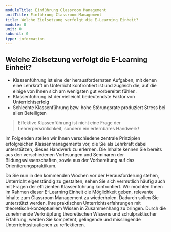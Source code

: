 ```yaml
---
moduleTitle: Einführung Classroom Management
unitTitle: Einführung Classroom Management
title: Welche Zielsetzung verfolgt die E-Learning Einheit?
module: 0
unit: 0
subunit: 0
type: information
---
```


## Welche Zielsetzung verfolgt die E-Learning Einheit?

* Klassenführung ist eine der herausfordernsten Aufgaben, mit denen eine Lehrkraft im Unterricht konfrontiert ist und zugleich die, auf die einige von Ihnen sich am wenigsten gut vorbereitet fühlen. 
* Klassenführung ist der vielleicht bedeutendste Faktor von Unterrichtserfolg
* Schlechte Klassenführung bzw. hohe Störungsrate produziert Stress bei allen Beteiligten 

> Effektive Klassenführung ist nicht eine Frage der Lehrerpersönlichkeit, sondern ein erlernbares Handwerk! 


Im Folgenden stellen wir Ihnen verschiedene zentrale Prinzipien erfolgreichen Klassenmanagements vor, die Sie als Lehrkraft dabei unterstützen, dieses Handwerk zu erlernen. Die Inhalte kennen Sie bereits aus den verschiedenen Vorlesungen und Seminaren der Bildungswissenschaften, sowie aus der Vorbereitung auf das Orientierungspraktikum. 

Da Sie nun in den kommenden Wochen vor der Herausforderung stehen, Unterricht eigenständig zu gestalten, sehen Sie sich vermutlich häufig auch mit Fragen der effizienten Klassenführung konfrontiert. Wir möchten Ihnen im Rahmen dieser E-Learning Einheit die Möglichkeit geben, relevante Inhalte zum Classroom Management zu wiederholen. Dadurch sollen Sie unterstützt werden, Ihre praktischen Unterrichtserfahrungen mit theoretisch-konzeptuellem Wissen in Zusammenhang zu bringen. Durch die zunehmende Verknüpfung theoretischen Wissens und schulpraktischer Erfahrung, werden Sie kompetent, gelingende und misslingende Unterrichtssituationen zu reflektieren. 